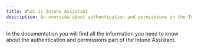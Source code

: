 ```yaml
---
title: What is Intune Assistant
description: An overview about authentication and permissions in the Intune Assistant
---
```

In the documentation you will find all the information you need to know about the authentication and permissions part of the Intune Assistant.
